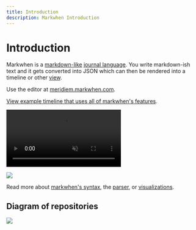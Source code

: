 ```yaml
---
title: Introduction
description: Markwhen Introduction
---
```


<script setup lang="ts">
import Example from "./src/Examples.vue"
import ExampleButton from "./src/ExampleButton.vue"
</script>

# Introduction

Markwhen is a [markdown-like](/markdown-like) [journal language](/journal-language). You write markdown-ish text and it gets converted into JSON which can then be rendered into a timeline or other [view](/visualizations).

Use the editor at [meridiem.markwhen.com](https://meridiem.markwhen.com).

<Example class="vp-raw" />

[View example timeline that uses all of markwhen's features](https://meridiem.markwhen.com/example).

<video autoplay loop playsinline muted src="https://blog.markwhen.com/images/jump.webm"></video>

![](https://blog.markwhen.com/images/calendar1.png)

Read more about [markwhen's syntax](/syntax/overview), the [parser](/parser), or [visualizations](/visualizations).

## Diagram of repositories

![](/images/markwhen.excalidraw.svg)
